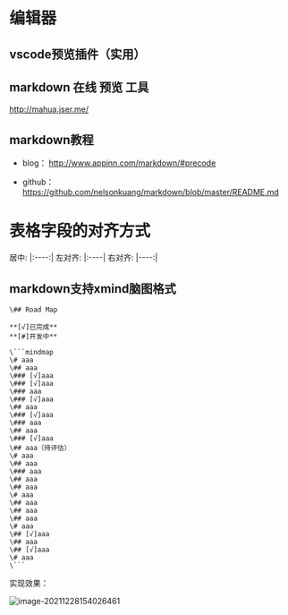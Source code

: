 # 编辑器
## vscode预览插件（实用）

## markdown 在线 预览 工具

http://mahua.jser.me/

## markdown教程

+ blog： http://www.appinn.com/markdown/#precode 

+ github： https://github.com/nelsonkuang/markdown/blob/master/README.md

# 表格字段的对齐方式

居中:
|:----:|
左对齐:
|:----|
右对齐:
|----:|

## markdown支持xmind脑图格式
```
\## Road Map

**[√]已完成**
**[#]开发中**

\```mindmap
\# aaa
\## aaa
\### [√]aaa
\### [√]aaa
\### aaa
\### [√]aaa
\## aaa
\### [√]aaa
\### aaa
\## aaa
\### [√]aaa
\## aaa（待评估）
\# aaa
\## aaa
\### aaa
\## aaa
\## aaa
\# aaa
\## aaa
\## aaa
\## aaa
\# aaa
\## [√]aaa
\## aaa
\## [√]aaa
\# aaa
\```
```

实现效果：

![image-20211228154026461](https://gitee.com/yt46767/doc/raw/master/uploadPic/image-20211228154026461.png)
